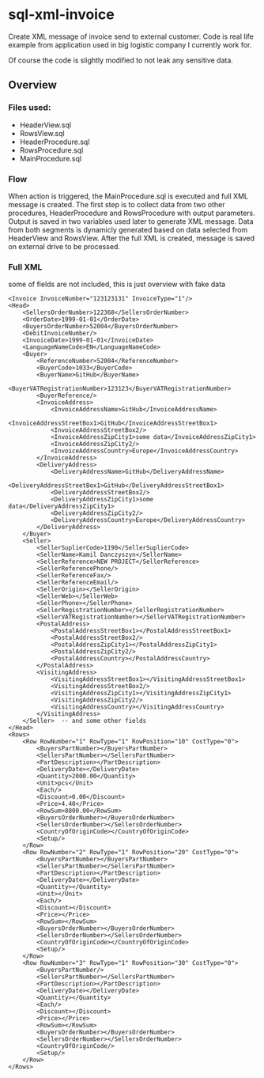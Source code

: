 # sql-xml-invoice
Create XML message of invoice send to external customer. Code is real life example from application used in big logistic company I currently work for.

Of course the code is slightly modified to not leak any sensitive data.

## Overview
### Files used:
- HeaderView.sql
- RowsView.sql
- HeaderProcedure.sql
- RowsProcedure.sql
- MainProcedure.sql

### Flow
When action is triggered, the MainProcedure.sql is executed and full XML message is created.
The first step is to collect data from two other procedures, HeaderProcedure and RowsProcedure with output parameters. 
Output is saved in two variables used later to generate XML message.
Data from both segments is dynamicly generated based on data selected from HeaderView and RowsView.
After the full XML is created, message is saved on external drive to be processed.

### Full XML
some of fields are not included, this is just overview with fake data
><INVOIC416 SoftwareManufacturer="SampleGitHub" SoftwareName="foo" SoftwareVersion="1.1.1">
	<Invoice InvoiceNumber="123123131" InvoiceType="1"/>
	<Head>
		<SellersOrderNumber>122368</SellersOrderNumber>
		<OrderDate>1999-01-01</OrderDate>
		<BuyersOrderNumber>52004</BuyersOrderNumber>
		<DebitInvoiceNumber/>
		<InvoiceDate>1999-01-01</InvoiceDate>
		<LanguageNameCode>EN</LanguageNameCode>
		<Buyer>
			<ReferenceNumber>52004</ReferenceNumber>
			<BuyerCode>1033</BuyerCode>
			<BuyerName>GitHub</BuyerName>
			<BuyerVATRegistrationNumber>123123</BuyerVATRegistrationNumber>
			<BuyerReference/>
			<InvoiceAddress>
				<InvoiceAddressName>GitHub</InvoiceAddressName>
				<InvoiceAddressStreetBox1>GitHub</InvoiceAddressStreetBox1>
				<InvoiceAddressStreetBox2/>
				<InvoiceAddressZipCity1>some data</InvoiceAddressZipCity1>
				<InvoiceAddressZipCity2/>
				<InvoiceAddressCountry>Europe</InvoiceAddressCountry>
			</InvoiceAddress>
			<DeliveryAddress>
				<DeliveryAddressName>GitHub</DeliveryAddressName>
				<DeliveryAddressStreetBox1>GitHub</DeliveryAddressStreetBox1>
				<DeliveryAddressStreetBox2/>
				<DeliveryAddressZipCity1>some data</DeliveryAddressZipCity1>
				<DeliveryAddressZipCity2/>
				<DeliveryAddressCountry>Europe</DeliveryAddressCountry>
			</DeliveryAddress>
		</Buyer>
		<Seller>
			<SellerSuplierCode>1190</SellerSuplierCode>
			<SellerName>Kamil Danczyszyn</SellerName>
			<SellerReference>NEW PROJECT</SellerReference>
			<SellerReferencePhone/>
			<SellerReferenceFax/>
			<SellerReferenceEmail/>
			<SellerOrigin></SellerOrigin>
			<SellerWeb></SellerWeb>
			<SellerPhone></SellerPhone>
			<SellerRegistrationNumber></SellerRegistrationNumber>
			<SellerVATRegistrationNumber></SellerVATRegistrationNumber>
			<PostalAddress>
				<PostalAddressStreetBox1></PostalAddressStreetBox1>
				<PostalAddressStreetBox2/>
				<PostalAddressZipCity1></PostalAddressZipCity1>
				<PostalAddressZipCity2/>
				<PostalAddressCountry></PostalAddressCountry>
			</PostalAddress>
			<VisitingAddress>
				<VisitingAddressStreetBox1></VisitingAddressStreetBox1>
				<VisitingAddressStreetBox2/>
				<VisitingAddressZipCity1></VisitingAddressZipCity1>
				<VisitingAddressZipCity2/>
				<VisitingAddressCountry></VisitingAddressCountry>
			</VisitingAddress>
		</Seller>  -- and some other fields
	</Head>
	<Rows>
		<Row RowNumber="1" RowType="1" RowPosition="10" CostType="0">
			<BuyersPartNumber></BuyersPartNumber>
			<SellersPartNumber></SellersPartNumber>
			<PartDescription></PartDescription>
			<DeliveryDate></DeliveryDate>
			<Quantity>2000.00</Quantity>
			<Unit>pcs</Unit>
			<Each/>
			<Discount>0.00</Discount>
			<Price>4.40</Price>
			<RowSum>8800.00</RowSum>
			<BuyersOrderNumber></BuyersOrderNumber>
			<SellersOrderNumber></SellersOrderNumber>
			<CountryOfOriginCode></CountryOfOriginCode>
			<Setup/>
		</Row>
		<Row RowNumber="2" RowType="1" RowPosition="20" CostType="0">
			<BuyersPartNumber></BuyersPartNumber>
			<SellersPartNumber></SellersPartNumber>
			<PartDescription></PartDescription>
			<DeliveryDate></DeliveryDate>
			<Quantity></Quantity>
			<Unit></Unit>
			<Each/>
			<Discount></Discount>
			<Price></Price>
			<RowSum></RowSum>
			<BuyersOrderNumber></BuyersOrderNumber>
			<SellersOrderNumber></SellersOrderNumber>
			<CountryOfOriginCode></CountryOfOriginCode>
			<Setup/>
		</Row>
		<Row RowNumber="3" RowType="1" RowPosition="30" CostType="0">
			<BuyersPartNumber/>
			<SellersPartNumber></SellersPartNumber>
			<PartDescription></PartDescription>
			<DeliveryDate></DeliveryDate>
			<Quantity></Quantity>
			<Each/>
			<Discount></Discount>
			<Price></Price>
			<RowSum></RowSum>
			<BuyersOrderNumber></BuyersOrderNumber>
			<SellersOrderNumber></SellersOrderNumber>
			<CountryOfOriginCode/>
			<Setup/>
		</Row>
	</Rows>
</INVOIC416>



